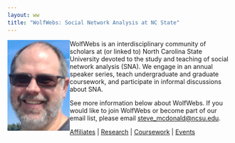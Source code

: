 ```yaml
---
layout: ww
title: "WolfWebs: Social Network Analysis at NC State"
---
```

<img align="left" src="steve_blowing_rock_smC.jpg">

WolfWebs is an interdisciplinary community of scholars at (or linked to) North Carolina State University devoted to the study and teaching of social network analysis (SNA). We engage in an annual speaker series, teach undergraduate and graduate coursework, and participate in informal discussions about SNA. 

See more information below about WolfWebs. If you would like to join WolfWebs or become part of our email list, please email steve_mcdonald@ncsu.edu. 

[Affiliates](/WolfWebs/affiliates.html) | [Research](/WolfWebs/research.html) | [Coursework](/WolfWebs/coursework.html) | [Events](/WolfWebs/events.html)
